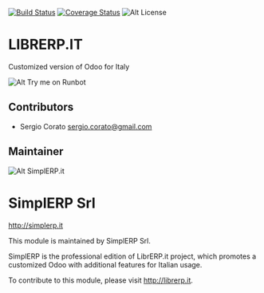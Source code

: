 [![Build Status](https://travis-ci.org/sergiocorato/__librerp__.svg?branch=8.0)](https://travis-ci.org/sergiocorato/__librerp__)
[![Coverage Status](https://coveralls.io/repos/sergiocorato/__librerp__/badge.svg?branch=8.0&service=github)](https://coveralls.io/github/sergiocorato/__librerp__?branch=8.0)
![Alt License](https://img.shields.io/badge/licence-AGPL--3-blue.svg) 


LIBRERP.IT
====================================

Customized version of Odoo for Italy


![Alt Try me on Runbot](https://odoo-community.org/website/image/ir.attachment/5784_f2813bd/datas "https://runbot.librerp.it/runbot/2/8.0") 


Contributors
------------

* Sergio Corato <sergio.corato@gmail.com>

Maintainer
----------

![Alt SimplERP.it](http://simplerp.it/images/Logo.png "http://simplerp.it") 

SimplERP Srl
=======================

http://simplerp.it

This module is maintained by SimplERP Srl.

SimplERP is the professional edition of LibrERP.it project, which promotes a customized Odoo with additional features for Italian usage.

To contribute to this module, please visit http://librerp.it.
